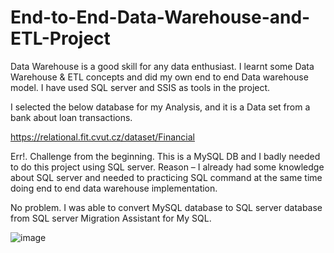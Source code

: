 # End-to-End-Data-Warehouse-and-ETL-Project
Data Warehouse is a good skill for any data enthusiast. I learnt some Data Warehouse &amp; ETL concepts and did my own end to end Data warehouse model. I have used SQL server and SSIS as tools in the project.

I selected the below database for my Analysis, and it is a Data set from a bank about loan transactions.

https://relational.fit.cvut.cz/dataset/Financial

Err!. Challenge from the beginning. This is a MySQL DB and I badly needed to do this project using SQL server. Reason – I already had some knowledge about SQL server and needed to practicing SQL command at the same time doing end to end data warehouse implementation.

No problem. I was able to convert MySQL database to SQL server database from SQL server Migration Assistant for My SQL.

![image](https://user-images.githubusercontent.com/61721484/147851748-d2ef72b0-d7c1-4f03-b8a9-a888047ead42.png)
